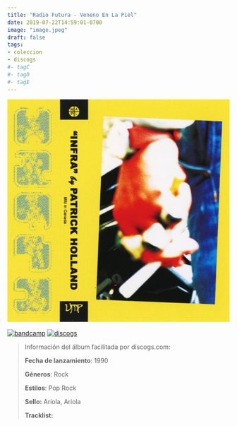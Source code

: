 ```yaml
---
title: "Radio Futura - Veneno En La Piel"
date: 2019-07-22T14:59:01-0700
image: "image.jpeg"
draft: false
tags:
- coleccion
- discogs
#- tagC
#- tagD
#- tagE
---
```


![cover](image.jpeg (Radio Futura - Veneno En La Piel))

[![bandcamp](../links/svg/bandcamp.png "bandcamp")](https://bandcamp.com/search?q=Radio-Futura%20Veneno-En-La-Piel)
[![discogs](../links/svg/discogs.png "discogs")](https://api.discogs.com/releases/1146376)
<!-- [![spotify](../links/svg/spotify.png "spotify")]() -->
<!-- [![lastfm](../links/svg/lastfm.png "lastfm")]() -->
<!-- [![musicbrainz](../links/svg/musicbrainz.png "musicbrainz")]() -->
<!-- [![wikipedia](../links/svg/wikipedia.png "wikipedia")]() -->
<!-- [![youtube](../links/svg/youtube.png "youtube")]() -->

> Información del álbum facilitada por discogs.com:
>
> **Fecha de lanzamiento**: 1990
>
> **Géneros**: Rock
>
> **Estilos**: Pop Rock
>
> **Sello:** Ariola, Ariola
>
> **Tracklist:**


